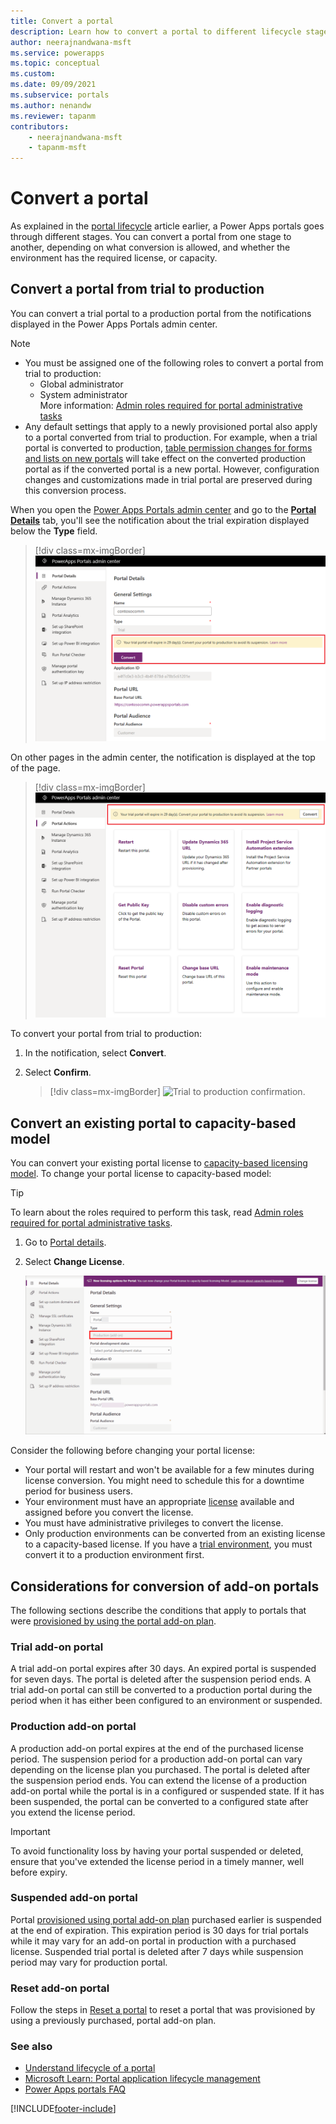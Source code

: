 ```yaml
---
title: Convert a portal
description: Learn how to convert a portal to different lifecycle stages.
author: neerajnandwana-msft
ms.service: powerapps
ms.topic: conceptual
ms.custom: 
ms.date: 09/09/2021
ms.subservice: portals
ms.author: nenandw
ms.reviewer: tapanm
contributors:
    - neerajnandwana-msft
    - tapanm-msft
---
```


# Convert a portal

As explained in the [portal lifecycle](portal-lifecycle.md) article earlier, a Power Apps portals goes through different stages. You can convert a portal from one stage to another, depending on what conversion is allowed, and whether the environment has the required license, or capacity.

## Convert a portal from trial to production

You can convert a trial portal to a production portal from the notifications displayed in the Power Apps Portals admin center.

> [!NOTE]
> - You must be assigned one of the following roles to convert a portal from trial to production:
>     - Global administrator
>     - System administrator
> <br> More information: [Admin roles required for portal administrative tasks](portal-admin-roles.md)
> - Any default settings that apply to a newly provisioned portal also apply to a portal converted from trial to production. For example, when a trial portal is converted to production, [table permission changes for forms and lists on new portals](../important-changes-deprecations.md#table-permission-changes-for-forms-and-lists-on-new-portals) will take effect on the converted production portal as if the converted portal is a new portal. However, configuration changes and customizations made in trial portal are preserved during this conversion process.

When you open the [Power Apps Portals admin center](admin-overview.md) and go to the **[Portal Details](portal-details.md)** tab, you'll see the notification about the trial expiration displayed below the **Type** field.

> [!div class=mx-imgBorder]
> ![Trial notification on the Portal Details tab.](../media/admin-center-convert-notif.png "Trial notification on the Portal Details tab")

On other pages in the admin center, the notification is displayed at the top of the page.

> [!div class=mx-imgBorder]
> ![Trial notification on other pages.](../media/admin-center-convert-notif-all.png "Trial notification on other pages")

To convert your portal from trial to production:

1.	In the notification, select **Convert**.

2.	Select **Confirm**.

    > [!div class=mx-imgBorder]
    > ![Trial to production confirmation.](../media/trial-to-prod-confirm.png "Trial to production confirmation")

## Convert an existing portal to capacity-based model

You can convert your existing portal license to [capacity-based licensing model](/power-platform/admin/powerapps-flow-licensing-faq#can-you-share-more-details-regarding-the-new-power-apps-portals-licensing). To change your portal license to capacity-based model:

> [!TIP]
> To learn about the roles required to perform this task, read [Admin roles required for portal administrative tasks](portal-admin-roles.md).

1. Go to [Portal details](portal-details.md).
1. Select **Change License**.

    ![Convert an existing portal to a capacity-based model.](media/portal-lifecycle/convert-to-capacity-based-licensing.gif "Convert an existing portal to a capacity-based model")

Consider the following before changing your portal license:

- Your portal will restart and won't be available for a few minutes during license conversion. You might need to schedule this for a downtime period for business users.
- Your environment must have an appropriate [license](/power-platform/admin/powerapps-flow-licensing-faq#portals) available and assigned before you convert the license.
- You must have administrative privileges to convert the license.
- Only production environments can be converted from an existing license to a capacity-based license. If you have a [trial environment](/power-platform/admin/trial-environments), you must convert it to a production environment first.

## Considerations for conversion of add-on portals

The following sections describe the conditions that apply to portals that were [provisioned by using the portal add-on plan](../provision-portal-add-on.md).

### Trial add-on portal

A trial add-on portal expires after 30 days. An expired portal is suspended for seven days. The portal is deleted after the suspension period ends. A trial add-on portal can still be converted to a production portal during the period when it has either been configured to an environment or suspended.

### Production add-on portal

A production add-on portal expires at the end of the purchased license period. The suspension period for a production add-on portal can vary depending on the license plan you purchased. The portal is deleted after the suspension period ends. You can extend the license of a production add-on portal while the portal is in a configured or suspended state. If it has been suspended, the portal can be converted to a configured state after you extend the license period.

> [!IMPORTANT]
> To avoid functionality loss by having your portal suspended or deleted, ensure that you've extended the license period in a timely manner, well before expiry.

### Suspended add-on portal

Portal [provisioned using portal add-on plan](../provision-portal-add-on.md) purchased earlier is suspended at the end of expiration. This expiration period is 30 days for trial portals while it may vary for an add-on portal in production with a purchased license. Suspended trial portal is deleted after 7 days while suspension period may vary for production portal.

### Reset add-on portal

Follow the steps in [Reset a portal](reset-portal.md) to reset a portal that was provisioned by using a previously purchased, portal add-on plan.

### See also

- [Understand lifecycle of a portal](portal-lifecycle.md) <br>
- [Microsoft Learn: Portal application lifecycle management](/learn/modules/extend-power-app-portals/2-portal-application-lifecycle)
- [Power Apps portals FAQ](../faq.yml)


[!INCLUDE[footer-include](../../../includes/footer-banner.md)]